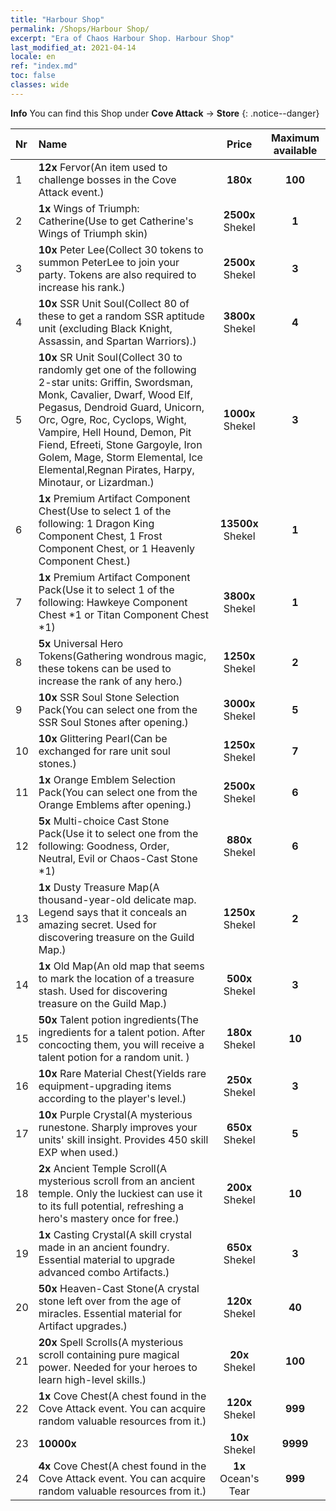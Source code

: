 ```yaml
---
title: "Harbour Shop"
permalink: /Shops/Harbour Shop/
excerpt: "Era of Chaos Harbour Shop. Harbour Shop"
last_modified_at: 2021-04-14
locale: en
ref: "index.md"
toc: false
classes: wide
---
```


**Info** You can find this Shop under **Cove Attack** -> **Store** 
{: .notice--danger}

  |  Nr  |      Name      |         Price        |   Maximum available      |
  |:-----|:---------------|:--------------------:|:------------------------:|
  | 1 |  **12x** Fervor(An item used to challenge bosses in the Cove Attack event.) |  **180x** <i class="fas fa-gem"/>  | **100** |
  | 2 |  **1x** Wings of Triumph: Catherine(Use to get Catherine's Wings of Triumph skin) |  **2500x** Shekel  | **1** |
  | 3 |  **10x** Peter Lee(Collect 30 tokens to summon PeterLee to join your party. Tokens are also required to increase his rank.) |  **2500x** Shekel  | **3** |
  | 4 |  **10x** SSR Unit Soul(Collect 80 of these to get a random SSR aptitude unit (excluding Black Knight, Assassin, and Spartan Warriors).) |  **3800x** Shekel  | **4** |
  | 5 |  **10x** SR Unit Soul(Collect 30 to randomly get one of the following 2-star units: Griffin, Swordsman, Monk, Cavalier, Dwarf, Wood Elf, Pegasus, Dendroid Guard, Unicorn, Orc, Ogre, Roc, Cyclops, Wight, Vampire, Hell Hound, Demon, Pit Fiend, Efreeti, Stone Gargoyle, Iron Golem, Mage, Storm Elemental, Ice Elemental,Regnan Pirates, Harpy, Minotaur, or Lizardman.) |  **1000x** Shekel  | **3** |
  | 6 |  **1x** Premium Artifact Component Chest(Use to select 1 of the following: 1 Dragon King Component Chest, 1 Frost Component Chest, or 1 Heavenly Component Chest.) |  **13500x** Shekel  | **1** |
  | 7 |  **1x** Premium Artifact Component Pack(Use it to select 1 of the following: Hawkeye Component Chest *1 or Titan Component Chest *1) |  **3800x** Shekel  | **1** |
  | 8 |  **5x** Universal Hero Tokens(Gathering wondrous magic, these tokens can be used to increase the rank of any hero.) |  **1250x** Shekel  | **2** |
  | 9 |  **10x** SSR Soul Stone Selection Pack(You can select one from the SSR Soul Stones after opening.) |  **3000x** Shekel  | **5** |
  | 10 |  **10x** Glittering Pearl(Can be exchanged for rare unit soul stones.) |  **1250x** Shekel  | **7** |
  | 11 |  **1x** Orange Emblem Selection Pack(You can select one from the Orange Emblems after opening.) |  **2500x** Shekel  | **6** |
  | 12 |  **5x** Multi-choice Cast Stone Pack(Use it to select one from the following: Goodness, Order, Neutral, Evil or Chaos-Cast Stone *1) |  **880x** Shekel  | **6** |
  | 13 |  **1x** Dusty Treasure Map(A thousand-year-old delicate map. Legend says that it conceals an amazing secret. Used for discovering treasure on the Guild Map.) |  **1250x** Shekel  | **2** |
  | 14 |  **1x** Old Map(An old map that seems to mark the location of a treasure stash. Used for discovering treasure on the Guild Map.) |  **500x** Shekel  | **3** |
  | 15 |  **50x** Talent potion ingredients(The ingredients for a talent potion. After concocting them, you will receive a talent potion for a random unit. ) |  **180x** Shekel  | **10** |
  | 16 |  **10x** Rare Material Chest(Yields rare equipment-upgrading items according to the player's level.) |  **250x** Shekel  | **3** |
  | 17 |  **10x** Purple Crystal(A mysterious runestone. Sharply improves your units' skill insight. Provides 450 skill EXP when used.) |  **650x** Shekel  | **5** |
  | 18 |  **2x** Ancient Temple Scroll(A mysterious scroll from an ancient temple. Only the luckiest can use it to its full potential, refreshing a hero's mastery once for free.) |  **200x** Shekel  | **10** |
  | 19 |  **1x** Casting Crystal(A skill crystal made in an ancient foundry. Essential material to upgrade advanced combo Artifacts.) |  **650x** Shekel  | **3** |
  | 20 |  **50x** Heaven-Cast Stone(A crystal stone left over from the age of miracles. Essential material for Artifact upgrades.) |  **120x** Shekel  | **40** |
  | 21 |  **20x** Spell Scrolls(A mysterious scroll containing pure magical power. Needed for your heroes to learn high-level skills.) |  **20x** Shekel  | **100** |
  | 22 |  **1x** Cove Chest(A chest found in the Cove Attack event. You can acquire random valuable resources from it.) |  **120x** Shekel  | **999** |
  | 23 |  **10000x** <i class="fas fa-coins"/> |  **10x** Shekel  | **9999** |
  | 24 |  **4x** Cove Chest(A chest found in the Cove Attack event. You can acquire random valuable resources from it.) |  **1x** Ocean's Tear  | **999** |
